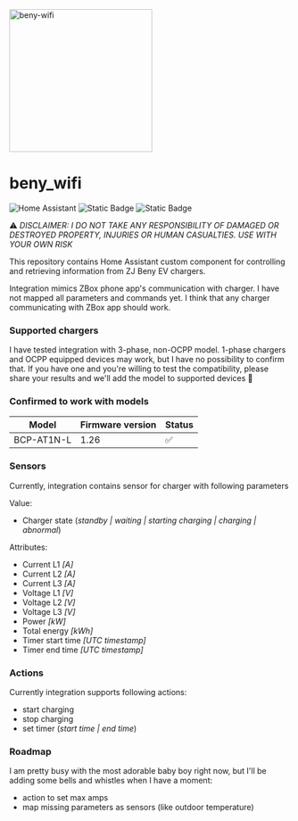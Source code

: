 <div align="left">
    <img alt="beny-wifi" height="256px" src="https://github.com/Jarauvi/beny-wifi/blob/main/images/logo.png?raw=true">
</div>

# beny_wifi

![Home Assistant](https://img.shields.io/badge/home%20assistant-%2341BDF5.svg?style=for-the-badge&logo=home-assistant&logoColor=white)
![Static Badge](https://img.shields.io/badge/Licence-GPL%203.0-green)
![Static Badge](https://img.shields.io/badge/IOT_class-Local_polling-blue)

:warning: *DISCLAIMER: I DO NOT TAKE ANY RESPONSIBILITY OF DAMAGED OR DESTROYED PROPERTY, INJURIES OR HUMAN CASUALTIES. USE WITH YOUR OWN RISK*

This repository contains Home Assistant custom component for controlling and retrieving information from ZJ Beny EV chargers. 

Integration mimics ZBox phone app's communication with charger. I have not mapped all parameters and commands yet. I think that any charger communicating with ZBox app should work.

### Supported chargers

I have tested integration with 3-phase, non-OCPP model. 1-phase chargers and OCPP equipped devices may work, but I have no possibility to confirm that. If you have one and you're willing to test the compatibility, please share your results and we'll add the model to supported devices :pray: 

### Confirmed to work with models

| Model              | Firmware version |       Status      |
| ------------------ | ---------------- | ----------------- |
| BCP-AT1N-L         | 1.26             |:white_check_mark: |

### Sensors

Currently, integration contains sensor for charger with following parameters

Value: 
- Charger state (*standby | waiting | starting charging | charging | abnormal*)

Attributes:
- Current L1 *[A]*
- Current L2 *[A]*
- Current L3 *[A]*
- Voltage L1 *[V]*
- Voltage L2 *[V]*
- Voltage L3 *[V]*
- Power *[kW]*
- Total energy *[kWh]*
- Timer start time *[UTC timestamp]*
- Timer end time *[UTC timestamp]*

### Actions

Currently integration supports following actions:
- start charging
- stop charging
- set timer (*start time | end time*)

### Roadmap

I am pretty busy with the most adorable baby boy right now, but I'll be adding some bells and whistles when I have a moment:
- action to set max amps
- map missing parameters as sensors (like outdoor temperature)
